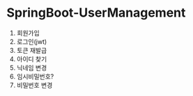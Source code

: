 # SpringBoot-UserManagement


1. 회원가입
2. 로그인(jwt)
3. 토큰 재발급
4. 아이디 찾기
5. 닉네임 변경
6. 임시비밀번호?
7. 비밀번호 변경
